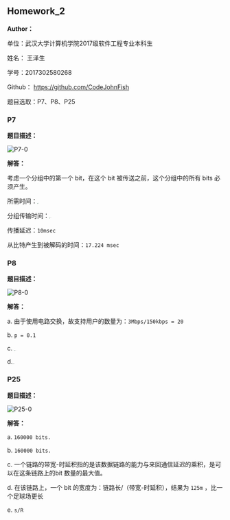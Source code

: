 ## Homework_2

**Author：**

单位：武汉大学计算机学院2017级软件工程专业本科生

姓名： 王泽生

学号：2017302580268

Github： https://github.com/CodeJohnFish

题目选取：P7、P8、P25



### P7

**题目描述：**

![P7-0](D:\桌面\大三下\5-1-网络及分布式计算-胡继承\homework\第二周\images\P7-0.png)

**解答：**

考虑一个分组中的第一个 bit，在这个 bit 被传送之前，这个分组中的所有 bits 必须产生。

所需时间：<img src="D:\桌面\大三下\5-1-网络及分布式计算-胡继承\homework\第二周\images\P7-1.jpg" alt="P7-1" style="zoom: 10%;" />

分组传输时间：<img src="D:\桌面\大三下\5-1-网络及分布式计算-胡继承\homework\第二周\images\P7-2.jpg" alt="P7-2" style="zoom:10%;" />

传播延迟：`10msec`

从比特产生到被解码的时间：`17.224 msec`



### P8

**题目描述：**

![P8-0](D:\桌面\大三下\5-1-网络及分布式计算-胡继承\homework\第二周\images\P8-0.png)

**解答：**

a. 由于使用电路交换，故支持用户的数量为：`3Mbps/150kbps = 20`

b. `p = 0.1`

c. <img src="D:\桌面\大三下\5-1-网络及分布式计算-胡继承\homework\第二周\images\P8-1.jpg" alt="P8-1" style="zoom:10%;" />

d.<img src="D:\桌面\大三下\5-1-网络及分布式计算-胡继承\homework\第二周\images\P8-2.jpg" alt="P8-2" style="zoom:10%;" />



### P25

**题目描述：**

![P25-0](D:\桌面\大三下\5-1-网络及分布式计算-胡继承\homework\第二周\images\P25-0.png)

**解答：**

a. `160000 bits.`

b. `160000 bits.`

c. 一个链路的带宽-时延积指的是该数据链路的能力与来回通信延迟的乘积，是可以在这条链路上的bit 数量的最大值。

d. 在该链路上，一个 bit 的宽度为：链路长/（带宽-时延积），结果为 `125m` ，比一个足球场更长

e.  `s/R`

